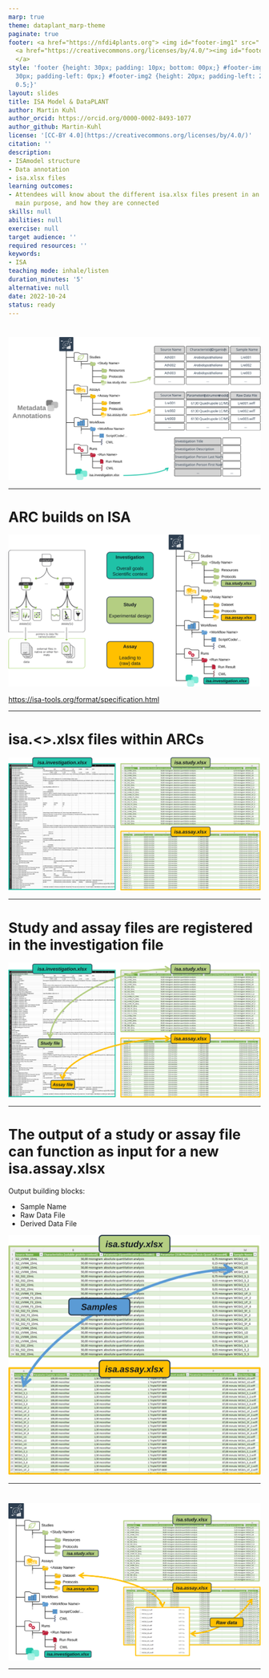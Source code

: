 ```yaml
---
marp: true
theme: dataplant_marp-theme
paginate: true
footer: <a href="https://nfdi4plants.org"> <img id="footer-img1" src="../../../img/_logos/DataPLANT/DataPLANT_logo_square_bg_transparent.svg"></a>
  <a href="https://creativecommons.org/licenses/by/4.0/"><img id="footer-img2" src="../../../img/_logos/CreativeCommons/by.svg">
  </a>
style: 'footer {height: 30px; padding: 10px; bottom: 00px;} #footer-img1 {height:
  30px; padding-left: 0px;} #footer-img2 {height: 20px; padding-left: 20px; opacity:
  0.5;}'
layout: slides
title: ISA Model & DataPLANT
author: Martin Kuhl
author_orcid: https://orcid.org/0000-0002-8493-1077
author_github: Martin-Kuhl
license: '[CC-BY 4.0](https://creativecommons.org/licenses/by/4.0/)'
citation: ''
description:
- ISAmodel structure
- Data annotation
- isa.xlsx files
learning outcomes:
- Attendees will know about the different isa.xlsx files present in an ARC, their
  main purpose, and how they are connected
skills: null
abilities: null
exercise: null
target audience: ''
required resources: ''
keywords:
- ISA
teaching mode: inhale/listen
duration_minutes: '5'
alternative: null
date: 2022-10-24
status: ready
---
```


# 

![w:1100](../../../img/ISAmodel_ARC01_img02.svg)

<!-- Source to slide(s) -->
<!-- ../../bricks/ARC_ISA-tab.md -->


---

# ARC builds on ISA

![w:900](../../../img/ISAmodel_ARC01_img01.svg)

https://isa-tools.org/format/specification.html

<!-- Source to slide(s) -->
<!-- ../../bricks/ARC_ISAmodel.md -->


---

# isa.<>.xlsx files within ARCs

![w:1000](../../../img/ISAmodel_ARC01_img03.svg)

<!-- Source to slide(s) -->
<!-- ../../bricks/ARC_ISAxlsx01.md -->


---

# Study and assay files are registered in the investigation file <!-- fit -->

![w:950](../../../img/ISAmodel_ARC01_img04.svg)

<!-- Source to slide(s) -->
<!-- ../../bricks/ARC_ISAxlsx02.md -->


---

# The output of a study or assay file can function as input for a new isa.assay.xlsx 

Output building blocks:
- Sample Name
- Raw Data File
- Derived Data File

![bg right w:600](../../../img/ISAmodel_ARC01_img05.svg)

<!-- Source to slide(s) -->
<!-- ../../bricks/ARC_ISAxlsx03.md -->


---

# 

![bg w:1050](../../../img/ISAmodel_ARC01_img6.svg)

<!-- Source to slide(s) -->
<!-- ../../bricks/ARC_ISAxlsx04.md -->


---
